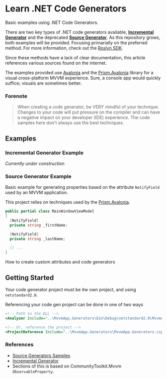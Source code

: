 # Learn .NET Code Generators

Basic examples using .NET Code Generators.

There are two key types of .NET code generators available, **[Incremental Generator](https://learn.microsoft.com/en-us/dotnet/api/microsoft.codeanalysis.iincrementalgenerator?view=roslyn-dotnet-4.9.0)** and the deprecated **[Source Generator](https://learn.microsoft.com/en-us/dotnet/api/microsoft.codeanalysis.isourcegenerator?view=roslyn-dotnet-4.9.0)**. As this repository grows, both examples will be provided. Focusing primarially on the preferred method. For more information, check out the [Roslyn SDK](https://learn.microsoft.com/en-us/dotnet/csharp/roslyn-sdk/).

Since these methods have a lack of clear documentation, this article references various sources found on the internet.

The examples provided use [Avalonia](https://avaloniaui.net/) and the [Prism.Avalonia](https://github.com/AvaloniaCommunity/Prism.Avalonia) library for a visual cross-platform MVVM experience.  Sure, a console app would quickly suffice; visuals are sometimes better.

### Forenote

> When creating a code generator, be VERY mindful of your technique. Changes to your code will put pressure on the compiler and can have a negative impact on your developer (IDE) experience. The code samples here don't always use the best techniques.

## Examples

### Incremental Generator Example

_Currently under construction_

### Source Generator Example

Basic example for generating properties based on the attribute `NotifyField` used by an MVVM application.

This project relies on techniques used by the [Prism.Avalonia](https://github.com/AvaloniaCommunity/Prism.Avalonia).

```cs
public partial class MainWindowViewModel
{
  [NotifyField]
  private string _firstName;

  [NotifyField]
  private string _lastName;

  // ...
}
```

How to create custom attributes and code generators

## Getting Started

Your code generator project must be itw own project, and using `netstandard2.0`.

Referencing your code gen project can be done in one of two ways

```xml
<!-- Path to the DLL -->
<Analyzer Include="..\MvvmApp.Generators\bin\Debug\netstandard2.0\MvvmApp.Generators.dll"/>

<!-- Or, reference the project -->
<ProjectReference Include="..\MvvmApp.Generators\MvvmApp.Generators.csproj"  OutputItemType="Analyzer" ReferenceOutputAssembly="false" />
```

### References

* [Source Generators Samples](https://github.com/dotnet/roslyn-sdk/blob/main/samples/CSharp/SourceGenerators/SourceGeneratorSamples/AutoNotifyGenerator.cs#L50)
* [Incremental Generator](https://andrewlock.net/creating-a-source-generator-part-9-avoiding-performance-pitfalls-in-incremental-generators/)
* Sections of this is based on CommunityToolkit.Mvvm `ObservableProperty`.
